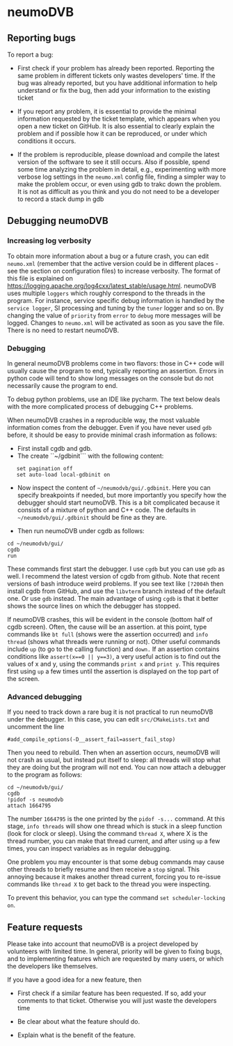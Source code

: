# neumoDVB #
## Reporting bugs ##

To report a bug:

* First check if your problem has already been reported. Reporting the same problem in different tickets
  only wastes developers' time. If the bug was already reported, but you have additional information to
  help understand or fix the bug, then add your information to the existing ticket

* If you report any problem, it is essential to provide the minimal information requested by the ticket template,
  which appears when you open a new ticket on GitHub.
  It is also essential to clearly explain the problem and if possible how it can be reproduced, or
  under which conditions it occurs.

* If the problem is reproducible, please download and compile the latest version of the software to see
  it still occurs. Also if possible, spend some time analyzing the problem in detail, e.g., experimenting
  with more verbose log settings in the ```neumo.xml``` config file, finding a simpler way to make the problem
  occur, or even using gdb to trakc down the problem. It is not as difficult as you think and you do not need
  to be a developer to record a stack dump in gdb


## Debugging neumoDVB ###

### Increasing log verbosity ###
To obtain more information about a bug or a future crash, you can edit ```neumo.xml``` (remember that
the active version could be in different places - see the section on configuration files) to increase
verbosity. The format of this file is explained on <https://logging.apache.org/log4cxx/latest_stable/usage.html>.
neumoDVB uses multiple ```loggers``` which roughly correspond to the threads in the program. For instance,
service specific debug information is handled by the ```service logger```, SI processing and tuning by the
```tuner``` logger and so on. By changing the value of ```priority``` from ```error``` to ```debug``` more messages
will be logged. Changes to ```neumo.xml``` will be activated as soon as you save the file. There is no need to
restart neumoDVB.

### Debugging ###

In general neumoDVB problems come in two flavors: those in C++ code will usually cause the program to end,
typically reporting an assertion. Errors in python code will tend to show long messages on the console but
do not necessarily cause the program to end.

To debug python problems, use an IDE like pycharm. The text below deals with the more complicated
process of debugging C++ problems.


When neumoDVB crashes in a reproducible way, the most valuable information comes from the debugger.
Even if you have never used ```gdb``` before, it should be easy to provide minimal crash information
as follows:

* First install cgdb and gdb.
* The create ``~/gdbinit``` with the following content:
```set auto-load safe-path /:.
   set pagination off
   set auto-load local-gdbinit on
```
* Now inspect the content of ```~/neumodvb/gui/.gdbinit```. Here you can specify breakpoints if needed,
but more importantly you specify how the debugger should start neumoDVB. This is a bit complicated because
it consists of a mixture of python and C++ code. The defaults in  ```~/neumodvb/gui/.gdbinit``` should be
fine as they are.

* Then run neumoDVB under cgdb as follows:
```
cd ~/neumodvb/gui/
cgdb
run
```
These commands first start the debugger. I use ```cgdb``` but you can use ```gdb``` as well. I recommend
the latest version of cgdb from github. Note that recent versions of bash introduce weird problems. If you see
text like ```[?2004h``` then install cgdb from GitHub, and use the ```libvterm``` branch instead of the default one.
Or use ```gdb``` instead. The main advantage of using ```cgdb``` is that it better shows the source lines
on which the debugger has stopped.


If neumoDVB crashes, this will be evident in the console (bottom half of cgdb screen).
Often, the cause will be an assertion.  at this point, type commands like
```bt full``` (shows were the assertion occurred) and ```info thread``` (shows what threads
were running or not). Other useful commands include ```up``` (to go to the calling function)
and ```down.``` If an assertion contains conditions like ```assert(x==0 || y==3)```, a very useful
action is to find out the values of x and y, using the commands ```print x``` and ```print y```.
This requires first using ```up``` a few times until the assertion is displayed on the top part
of the screen.

### Advanced debugging ###

If you need to track down a rare bug it is not practical to run neumoDVB under the debugger.
In this case, you can edit ```src/CMakeLists.txt``` and uncomment the line
```
#add_compile_options(-D__assert_fail=assert_fail_stop)
```
Then you need to rebuild.
Then when an assertion occurs, neumoDVB will not crash as usual, but instead put itself to sleep:
all threads will stop what they are doing but the program will not end.
You can now attach a debugger to the program as follows:


```
cd ~/neumodvb/gui/
cgdb
!pidof -s neumodvb
attach 1664795

```
The number ```1664795``` is the one printed by the ```pidof -s...``` command.
At this stage, ```info threads``` will show one thread which is stuck in a sleep function
(look for clock or sleep). Using the command ```thread X```, where X is the thread number,
you can make that thread current, and after using ```up``` a few times, you can inspect
variables as in regular debugging.

One problem you may encounter is that some debug commands may cause other threads to briefly resume
and then receive a ```stop``` signal. This annoying because it makes another thread current, forcing you
to re-issue commands like ```thread X``` to get back to the thread you were inspecting.

To prevent this behavior, you can type the command ```set scheduler-locking on```.


## Feature requests ##
Please take into account that neumoDVB is a project developed by volunteers with limited time.
In general, priority will be given to fixing bugs, and to implementing features which are requested
by many users, or which the developers like themselves.

If you have a good idea for a new feature, then

* First check if a similar feature has been requested. If so, add your comments to that ticket. Otherwise
  you will just waste the developers time

* Be clear about what the feature should do.

* Explain what is the benefit of the feature.
